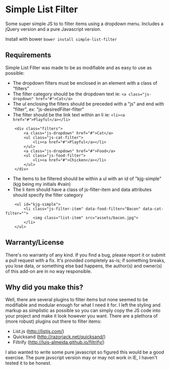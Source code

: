 Simple List Filter
=====

Some super simple JS to to filter items using a dropdown menu. Includes a jQuery version and a pure Javascript version.

Install with bower ````bower install simple-list-filter ````

Requirements
------
Simple List Filter was made to be as modifiable and as easy to use as possible:
* The dropdown filters must be enclosed in an element with a class of "filters"
* The filter category should be the dropdown text ie: ````<a class="js-dropdown" href="#">Cat</a>````
* The ul enclosing the filters should be preceded with a "js" and end with "filter", ex: "js-desiredFilter-filter"
* The filter should be the link text within an li ie: ````<li><a href="#">Playful</a></li>````

```
    <div class="filters">
        <a class="js-dropdown" href="#">Cat</a>
        <ul class="js-cat-filter">
            <li><a href="#">Playful</a></li>
        </ul>
        <a class="js-dropdown" href="#">Food</a>
        <ul class="js-food-filter">
            <li><a href="#">Chicken</a></li>
        </ul>
    </div>
```

* The items to be filtered should be within a ul with an id of "kjg-simple" (kjg being my initials #vain)
* The li item should have a class of js-filter-item and data attributes should specify the filter category

```
    <ul id="kjg-simple">
        <li class="js-filter-item" data-food-filter="Bacon" data-cat-filter="">
            <img class="list-item" src="assets/bacon.jpg">
        </li>
    </ul>
```

Warranty/License
--------
There's no warranty of any kind. If you find a bug, please report it or submit a pull request with a fix. It's provided completely as-is; if something breaks, you lose data, or something else bad happens, the author(s) and owner(s) of this add-on are in no way responsible.

Why did you make this?
--------
Well, there are several plugins to filter items but none seemed to be modifiable and modular enough for what I need it for. I left the styling and markup as simplistic as possible so you can simply copy the JS code into your project and make it look however you want.
There are a plethora of (more robust) plugins out there to filter items:
* List.js (http://listjs.com/)
* Quicksand (http://razorjack.net/quicksand/)
* Filtrify (http://luis-almeida.github.io/filtrify/)

I also wanted to write some pure javascript so figured this would be a good exercise. The pure javscript version may or may not work in IE, I haven't tested it to be honest.
